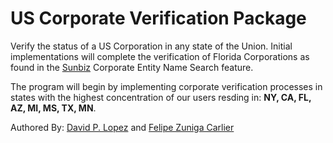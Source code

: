# US Corporate Verification Package

Verify the status of a US Corporation in any state of the Union. Initial implementations will complete the verification of Florida Corporations as found in the [Sunbiz](https://www.Sunbiz.org) Corporate Entity Name Search feature.

The program will begin by implementing corporate verification processes in states with the highest concentration of our users resding in: **NY, CA, FL, AZ, MI, MS, TX, MN**.

Authored By: [David P. Lopez](http://www.DavidPLopez.com) and [Felipe Zuniga Carlier](https://github.com/Felipe-ZC)
